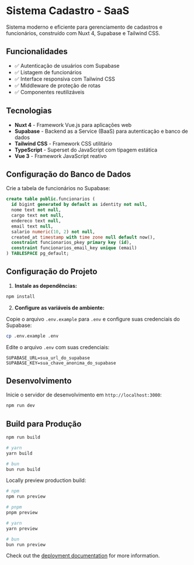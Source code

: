 # Sistema Cadastro - SaaS

Sistema moderno e eficiente para gerenciamento de cadastros e funcionários, construído com Nuxt 4, Supabase e Tailwind CSS.

## Funcionalidades

- ✅ Autenticação de usuários com Supabase
- ✅ Listagem de funcionários
- ✅ Interface responsiva com Tailwind CSS
- ✅ Middleware de proteção de rotas
- ✅ Componentes reutilizáveis

## Tecnologias

- **Nuxt 4** - Framework Vue.js para aplicações web
- **Supabase** - Backend as a Service (BaaS) para autenticação e banco de dados
- **Tailwind CSS** - Framework CSS utilitário
- **TypeScript** - Superset do JavaScript com tipagem estática
- **Vue 3** - Framework JavaScript reativo

## Configuração do Banco de Dados

Crie a tabela de funcionários no Supabase:

```sql
create table public.funcionarios (
  id bigint generated by default as identity not null,
  nome text not null,
  cargo text not null,
  endereco text null,
  email text null,
  salario numeric(10, 2) not null,
  created_at timestamp with time zone null default now(),
  constraint funcionarios_pkey primary key (id),
  constraint funcionarios_email_key unique (email)
) TABLESPACE pg_default;
```

## Configuração do Projeto

1. **Instale as dependências:**

```bash
npm install
```

2. **Configure as variáveis de ambiente:**

Copie o arquivo `.env.example` para `.env` e configure suas credenciais do Supabase:

```bash
cp .env.example .env
```

Edite o arquivo `.env` com suas credenciais:

```env
SUPABASE_URL=sua_url_do_supabase
SUPABASE_KEY=sua_chave_anonima_do_supabase
```

## Desenvolvimento

Inicie o servidor de desenvolvimento em `http://localhost:3000`:

```bash
npm run dev
```

## Build para Produção

```bash
npm run build

# yarn
yarn build

# bun
bun run build
```

Locally preview production build:

```bash
# npm
npm run preview

# pnpm
pnpm preview

# yarn
yarn preview

# bun
bun run preview
```

Check out the [deployment documentation](https://nuxt.com/docs/getting-started/deployment) for more information.
